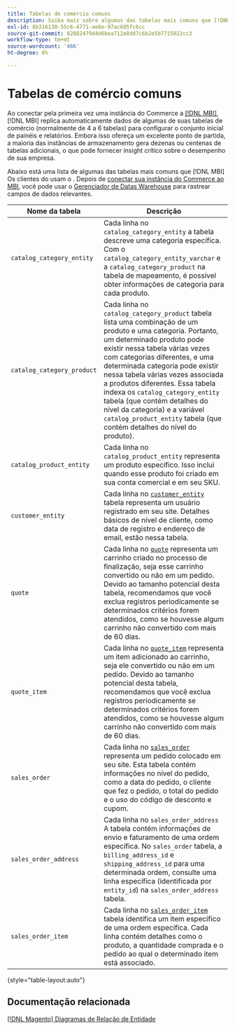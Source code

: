 ```yaml
---
title: Tabelas de comércio comuns
description: Saiba mais sobre algumas das tabelas mais comuns que [!DNL MBI] Os clientes do usam o .
exl-id: 8b316130-55c6-4771-ae6e-97ac605fc6cc
source-git-commit: 82882479d4d6bea712e8dd7c6b2e5b7715022cc3
workflow-type: tm+mt
source-wordcount: '466'
ht-degree: 0%

---
```


# Tabelas de comércio comuns

Ao conectar pela primeira vez uma instância do Commerce a [[!DNL MBI]](../importing-data/integrations/magento.md), [!DNL MBI] replica automaticamente dados de algumas de suas tabelas de comércio (normalmente de 4 a 6 tabelas) para configurar o conjunto inicial de painéis e relatórios. Embora isso ofereça um excelente ponto de partida, a maioria das instâncias de armazenamento gera dezenas ou centenas de tabelas adicionais, o que pode fornecer insight crítico sobre o desempenho de sua empresa.

Abaixo está uma lista de algumas das tabelas mais comuns que [!DNL MBI] Os clientes do usam o . Depois de [conectar sua instância do Commerce ao MBI](../../data-analyst/importing-data/integrations/magento.md), você pode usar o [Gerenciador de Datas Warehouse](../../data-analyst/data-warehouse-mgr/tour-dwm.md) para rastrear campos de dados relevantes.

| Nome da tabela | Descrição |
|---|---|
| `catalog_category_entity` | Cada linha no `catalog_category_entity` a tabela descreve uma categoria específica. Com o `catalog_category_entity_varchar` e a `catalog_category_product` na tabela de mapeamento, é possível obter informações de categoria para cada produto. |
| `catalog_category_product` | Cada linha no `catalog_category_product` tabela lista uma combinação de um produto e uma categoria. Portanto, um determinado produto pode existir nessa tabela várias vezes com categorias diferentes, e uma determinada categoria pode existir nessa tabela várias vezes associada a produtos diferentes. Essa tabela indexa os `catalog_category_entity` tabela (que contém detalhes do nível da categoria) e a variável `catalog_product_entity` tabela (que contém detalhes do nível do produto). |
| `catalog_product_entity` | Cada linha no `catalog_product_entity` representa um produto específico. Isso inclui quando esse produto foi criado em sua conta comercial e em seu SKU. |
| `customer_entity` | Cada linha no [`customer_entity`](../data-warehouse-mgr/cust-ent-table.md) tabela representa um usuário registrado em seu site. Detalhes básicos de nível de cliente, como data de registro e endereço de email, estão nessa tabela. |
| `quote` | Cada linha no [`quote`](../data-warehouse-mgr/sales-flat-quote-table.md) representa um carrinho criado no processo de finalização, seja esse carrinho convertido ou não em um pedido. Devido ao tamanho potencial desta tabela, recomendamos que você exclua registros periodicamente se determinados critérios forem atendidos, como se houvesse algum carrinho não convertido com mais de 60 dias. |
| `quote_item` | Cada linha no [`quote_item`](../data-warehouse-mgr/sales-flat-quote-item-table.md) representa um item adicionado ao carrinho, seja ele convertido ou não em um pedido. Devido ao tamanho potencial desta tabela, recomendamos que você exclua registros periodicamente se determinados critérios forem atendidos, como se houvesse algum carrinho não convertido com mais de 60 dias. |
| `sales_order` | Cada linha no [`sales_order`](../data-warehouse-mgr/sales-flat-order-table.md) representa um pedido colocado em seu site. Esta tabela contém informações no nível do pedido, como a data do pedido, o cliente que fez o pedido, o total do pedido e o uso do código de desconto e cupom. |
| `sales_order_address` | Cada linha no `sales_order_address` A tabela contém informações de envio e faturamento de uma ordem específica. No `sales_order` tabela, a `billing_address_id` e `shipping_address_id` para uma determinada ordem, consulte uma linha específica (identificada por `entity_id`) na `sales_order_address` tabela. |
| `sales_order_item` | Cada linha no [`sales_order_item`](../data-warehouse-mgr/sales-flat-quote-item-table.md) tabela identifica um item específico de uma ordem específica. Cada linha contém detalhes como o produto, a quantidade comprada e o pedido ao qual o determinado item está associado. |

{style=&quot;table-layout:auto&quot;}

## Documentação relacionada

[[!DNL Magento] Diagramas de Relação de Entidade](../data-warehouse-mgr/entity-rel-diag.md)
